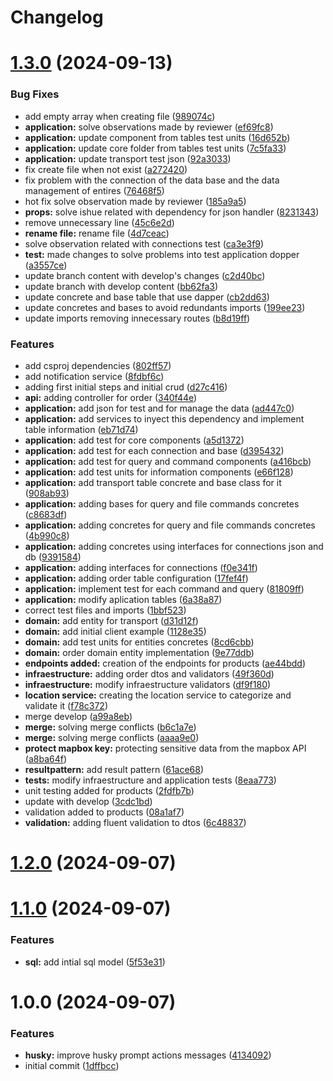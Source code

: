 # Changelog



# [1.3.0](https://github.com/Programming6-projects/LosCuriosos/compare/v1.2.0...v1.3.0) (2024-09-13)


### Bug Fixes

* add empty array when creating file ([989074c](https://github.com/Programming6-projects/LosCuriosos/commit/989074cd449c3caecde808a28114acd5cf385e2e))
* **application:** solve observations made by reviewer ([ef69fc8](https://github.com/Programming6-projects/LosCuriosos/commit/ef69fc8c5526c176cd4975dd409c9db25ae172c7))
* **application:** update component from tables test units ([16d652b](https://github.com/Programming6-projects/LosCuriosos/commit/16d652b1beb9f7109969d1b6c3baf9c23edbcd6f))
* **application:** update core folder from tables test units ([7c5fa33](https://github.com/Programming6-projects/LosCuriosos/commit/7c5fa333b8a700e08ee2295dfde7b945dc9804fe))
* **application:** update transport test json ([92a3033](https://github.com/Programming6-projects/LosCuriosos/commit/92a303399c8556bfe5925e024c861efb6d88fa3f))
* fix create file when not exist ([a272420](https://github.com/Programming6-projects/LosCuriosos/commit/a2724209e17b9ba658d727393df05d64cb14d09e))
* fix problem with the connection of the data base and the data management of entires ([76468f5](https://github.com/Programming6-projects/LosCuriosos/commit/76468f59f2f0bf728095e018adc59963142c8f83))
* hot fix solve observation made by reviewer ([185a9a5](https://github.com/Programming6-projects/LosCuriosos/commit/185a9a51ff46a81dad55afe5b9d1d1f86c100ddd))
* **props:** solve ishue related with dependency for json handler ([8231343](https://github.com/Programming6-projects/LosCuriosos/commit/823134370f71b3122c45b6d74b7f4f500381297c))
* remove unnecessary line ([45c6e2d](https://github.com/Programming6-projects/LosCuriosos/commit/45c6e2d1cf9d204b99d1887dac47c96f5c2132ae))
* **rename file:** rename file ([4d7ceac](https://github.com/Programming6-projects/LosCuriosos/commit/4d7ceacc4b5ab669f0099f35e277daa9dc9a7a5e))
* solve observation related with connections test ([ca3e3f9](https://github.com/Programming6-projects/LosCuriosos/commit/ca3e3f93440b557d32676c2c33d1e6dbbbed44d8))
* **test:** made changes to solve problems into test application dopper ([a3557ce](https://github.com/Programming6-projects/LosCuriosos/commit/a3557ce0f3d069d57ae6a32f09a440e0d933c541))
* update branch content with develop's changes ([c2d40bc](https://github.com/Programming6-projects/LosCuriosos/commit/c2d40bce91b38c751621c714727292c5b2163bfe))
* update branch with develop content ([bb62fa3](https://github.com/Programming6-projects/LosCuriosos/commit/bb62fa334592816b406a13f304059df0c1a52b0c))
* update concrete and base table that use dapper ([cb2dd63](https://github.com/Programming6-projects/LosCuriosos/commit/cb2dd630b63e786d7553562daea051dfdb1d843e))
* update concretes and bases to avoid redundants imports ([199ee23](https://github.com/Programming6-projects/LosCuriosos/commit/199ee23218d820008d4d4af59ba7c8e440ef57ed))
* update imports removing innecessary routes ([b8d19ff](https://github.com/Programming6-projects/LosCuriosos/commit/b8d19ff85c4c7fd741b69c4a6183b1ecf0ebf8e2))


### Features

* add csproj dependencies ([802ff57](https://github.com/Programming6-projects/LosCuriosos/commit/802ff57afdd97d059f84c9649918657a25d82f46))
* add notification service ([8fdbf6c](https://github.com/Programming6-projects/LosCuriosos/commit/8fdbf6c09f1e098fa964569695c489d0948a0538))
* adding first initial steps and initial crud ([d27c416](https://github.com/Programming6-projects/LosCuriosos/commit/d27c41608023a01862165ed92164395685de0b54))
* **api:** adding controller for order ([340f44e](https://github.com/Programming6-projects/LosCuriosos/commit/340f44ee28afe9b69abd84df10473f546ba1df05))
* **application:** add json for test and for manage the data ([ad447c0](https://github.com/Programming6-projects/LosCuriosos/commit/ad447c0aa7cba3e3b92018fd17b2f7f67d5d3528))
* **application:** add services to inyect this dependency and implement table information ([eb71d74](https://github.com/Programming6-projects/LosCuriosos/commit/eb71d748121582e3705e1d2a917cae2972453d69))
* **application:** add test for core components ([a5d1372](https://github.com/Programming6-projects/LosCuriosos/commit/a5d1372e2f47aba0607e709e9b50d88b0bcb34e6))
* **application:** add test for each connection and base ([d395432](https://github.com/Programming6-projects/LosCuriosos/commit/d395432ed1f67b357f79d603a84f05d1807b5592))
* **application:** add test for query and command components ([a416bcb](https://github.com/Programming6-projects/LosCuriosos/commit/a416bcb0d07893002771d0ea6ba42b7286456a07))
* **application:** add test units for information components ([e66f128](https://github.com/Programming6-projects/LosCuriosos/commit/e66f128468d8d8412c990d93c71bf8d9827b60fa))
* **application:** add transport table concrete and base class for it ([908ab93](https://github.com/Programming6-projects/LosCuriosos/commit/908ab933d5d29a8293abd226948206201e6ad323))
* **application:** adding bases for query and file commands concretes ([c8683df](https://github.com/Programming6-projects/LosCuriosos/commit/c8683dfb553b6ed3d99eca843f84f14a803b82d2))
* **application:** adding concretes for query and file commands concretes ([4b990c8](https://github.com/Programming6-projects/LosCuriosos/commit/4b990c80f39b70d3b97f95ceda561f2b37c5b470))
* **application:** adding concretes using interfaces for connections json and db ([9391584](https://github.com/Programming6-projects/LosCuriosos/commit/9391584e6c0594836df93ca2832f37fb1eb28915))
* **application:** adding interfaces for connections ([f0e341f](https://github.com/Programming6-projects/LosCuriosos/commit/f0e341f8b591b387ea9714b3a988c405f5f2ce76))
* **application:** adding order table configuration ([17fef4f](https://github.com/Programming6-projects/LosCuriosos/commit/17fef4f199eafa96846e535dd8f6c5d90af76ff2))
* **application:** implement test for each command and query ([81809ff](https://github.com/Programming6-projects/LosCuriosos/commit/81809ff3ab3c02aeb94bc48644a7b274f98e76a1))
* **application:** modify aplication tables ([6a38a87](https://github.com/Programming6-projects/LosCuriosos/commit/6a38a879f8100e9e2d56eaf51ceec1e443c0f1ac))
* correct test files and imports ([1bbf523](https://github.com/Programming6-projects/LosCuriosos/commit/1bbf52362632e6e3c8313664ba49a37aa17bca4a))
* **domain:** add entity for transport ([d31d12f](https://github.com/Programming6-projects/LosCuriosos/commit/d31d12f253579f29e59b6a7c13c56b3da87d1466))
* **domain:** add initial client example ([1128e35](https://github.com/Programming6-projects/LosCuriosos/commit/1128e35219b31788baac8e748480163e0f68eb03))
* **domain:** add test units for entities concretes ([8cd6cbb](https://github.com/Programming6-projects/LosCuriosos/commit/8cd6cbbd0c1864184d9f5e0a08b967d4a8a8f0dd))
* **domain:** order domain entity implementation ([9e77ddb](https://github.com/Programming6-projects/LosCuriosos/commit/9e77ddb4f578c7130acb2ccef3abe6bf303bc48d))
* **endpoints added:** creation of the endpoints for products ([ae44bdd](https://github.com/Programming6-projects/LosCuriosos/commit/ae44bdd9425a3337e4f5eaab43f508213a1b6171))
* **infraestructure:** adding order dtos and validators ([49f360d](https://github.com/Programming6-projects/LosCuriosos/commit/49f360df6c386dcc06e35c52c190e64a81af9138))
* **infraestructure:** modify infraestructure validators ([df9f180](https://github.com/Programming6-projects/LosCuriosos/commit/df9f180ca165f6f49ae3708e340b277d17d4881c))
* **location service:** creating the location service to categorize and validate it ([f78c372](https://github.com/Programming6-projects/LosCuriosos/commit/f78c372b8f81e3e33fa27b38a4a7755b9aede3da))
* merge develop ([a99a8eb](https://github.com/Programming6-projects/LosCuriosos/commit/a99a8eba4bf262eeac8f9c9816461f1bf8598b60))
* **merge:** solving merge conflicts ([b6c1a7e](https://github.com/Programming6-projects/LosCuriosos/commit/b6c1a7ea6afda2e3bf5fab858a1fb1ad9b656d45))
* **merge:** solving merge conflicts ([aaaa9e0](https://github.com/Programming6-projects/LosCuriosos/commit/aaaa9e0f63b5587f39b1a366e2412c4ddda24fa9))
* **protect mapbox key:** protecting sensitive data from the mapbox API ([a8ba64f](https://github.com/Programming6-projects/LosCuriosos/commit/a8ba64f9f278e2e137559bc01f9300ade6a43e30))
* **resultpattern:** add result pattern ([61ace68](https://github.com/Programming6-projects/LosCuriosos/commit/61ace681d556ec5887add2d931b19e4dd1d829ee))
* **tests:** modify infraestructure and application tests ([8eaa773](https://github.com/Programming6-projects/LosCuriosos/commit/8eaa7739d981eb5281ec9633736a7ebc7dd49faf))
* unit testing added for products ([2fdfb7b](https://github.com/Programming6-projects/LosCuriosos/commit/2fdfb7bacc22c9754f4f4009e03b1690229cba69))
* update with develop ([3cdc1bd](https://github.com/Programming6-projects/LosCuriosos/commit/3cdc1bd7e46f89bad1677aaa29ccd1cc72d53f85))
* validation added to products ([08a1af7](https://github.com/Programming6-projects/LosCuriosos/commit/08a1af78f5930184c9e26a8247f714c0df3a1739))
* **validation:** adding fluent validation to dtos ([6c48837](https://github.com/Programming6-projects/LosCuriosos/commit/6c48837524abfc912e56388cd98ca1c558139d9c))

# [1.2.0](https://github.com/Programming6-projects/LosCuriosos/compare/v1.1.0...v1.2.0) (2024-09-07)

# [1.1.0](https://github.com/Programming6-projects/LosCuriosos/compare/v1.0.0...v1.1.0) (2024-09-07)


### Features

* **sql:** add intial sql model ([5f53e31](https://github.com/Programming6-projects/LosCuriosos/commit/5f53e311cb4c555db6371bcacd3be8d5f1c76665))

# 1.0.0 (2024-09-07)


### Features

* **husky:** improve husky prompt actions messages ([4134092](https://github.com/Programming6-projects/LosCuriosos/commit/413409240b16fda3ead80fee10d6c814562609a6))
* initial commit ([1dffbcc](https://github.com/Programming6-projects/LosCuriosos/commit/1dffbccd37a0988dc4dffbe81596d7cf2eaacdeb))
